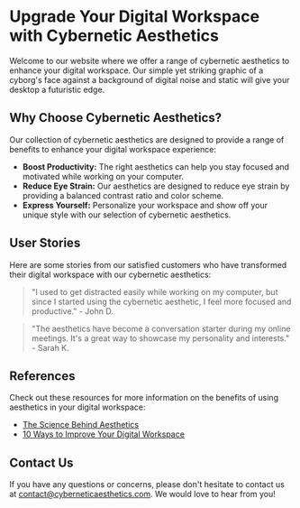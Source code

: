 <!--font:Alegreya-->

# Upgrade Your Digital Workspace with Cybernetic Aesthetics

Welcome to our website where we offer a range of cybernetic aesthetics to enhance your digital workspace. Our simple yet striking graphic of a cyborg's face against a background of digital noise and static will give your desktop a futuristic edge.

## Why Choose Cybernetic Aesthetics?

Our collection of cybernetic aesthetics are designed to provide a range of benefits to enhance your digital workspace experience:

- **Boost Productivity:** The right aesthetics can help you stay focused and motivated while working on your computer.
- **Reduce Eye Strain:** Our aesthetics are designed to reduce eye strain by providing a balanced contrast ratio and color scheme.
- **Express Yourself:** Personalize your workspace and show off your unique style with our selection of cybernetic aesthetics.

## User Stories

Here are some stories from our satisfied customers who have transformed their digital workspace with our cybernetic aesthetics:

> "I used to get distracted easily while working on my computer, but since I started using the cybernetic aesthetic, I feel more focused and productive." - John D.

> "The aesthetics have become a conversation starter during my online meetings. It's a great way to showcase my personality and interests." - Sarah K.

## References

Check out these resources for more information on the benefits of using aesthetics in your digital workspace:

- [The Science Behind Aesthetics](#)
- [10 Ways to Improve Your Digital Workspace](#)

## Contact Us

If you have any questions or concerns, please don't hesitate to contact us at [contact@cyberneticaesthetics.com](mailto:contact@cyberneticaesthetics.com). We would love to hear from you!

<!--

Write me content for website with wallpaper which alt text is:

"A wallpaper with a simple graphic of a cyborg's face, against a background of digital noise and static."

The name/title of the page should not be 1:1 copy of the alt text but rather a real content of the website which is using this wallpaper.

- Use markdown format 
- Start with heading
- Heading should be short and concise
- The content should look like a real website 
- The website should not be about the wallpaper, wallpaper is just a related background
- Heading should be contain work "wallpaper" or "background"
- Include real sections like references, contact, user stories, etc. use things relevant to the page purpose.
- Feel free to use structure like headings, bullets, numbering, blockquotes, paragraphs, horizontal lines, etc.
- You can use formatting like bold or _italic_
- You can include UTF-8 emojis
- Links should be only #hash anchors (and you can refer to the document itself)
- Do not include images


---


# Enhance Your Digital Workspace with Cybernetic Wallpapers

Upgrade your digital workspace with our collection of cybernetic wallpapers. Our simple yet striking wallpaper featuring a graphic of a cyborg's face against a background of digital noise and static will give your desktop a futuristic edge. 

## Why Choose Cybernetic Wallpapers?

Our wallpapers are not just about aesthetics, they also provide a range of benefits to enhance your digital workspace experience:

- **Boost Productivity:** The right wallpaper can help you stay focused and motivated while working on your computer.
- **Reduce Eye Strain:** Our wallpapers are designed to reduce eye strain by providing a balanced contrast ratio and color scheme.
- **Express Yourself:** Personalize your workspace and show off your unique style with our selection of cybernetic wallpapers.

## User Stories

Here are some stories from our satisfied customers who have transformed their digital workspace with our cybernetic wallpapers:

> "I used to get distracted easily while working on my computer, but since I started using the cybernetic wallpaper, I feel more focused and productive." - John D.

> "The wallpaper has become a conversation starter during my online meetings. It's a great way to showcase my personality and interests." - Sarah K.

## References

Check out these resources for more information on the benefits of using wallpapers in your digital workspace:

- [The Science Behind Wallpaper](#)
- [10 Ways to Improve Your Digital Workspace](#)

## Contact Us

If you have any questions or concerns, please don't hesitate to contact us at [contact@cyberneticwallpapers.com](mailto:contact@cyberneticwallpapers.com). We would love to hear from you!


---


Heading should not include word "wallpaper". The website should not be about the wallpaper itself, wallpaper is just a related background, rewrite whole content.


---


# Upgrade Your Digital Workspace with Cybernetic Aesthetics

Welcome to our website where we offer a range of cybernetic aesthetics to enhance your digital workspace. Our simple yet striking graphic of a cyborg's face against a background of digital noise and static will give your desktop a futuristic edge.

## Why Choose Cybernetic Aesthetics?

Our collection of cybernetic aesthetics are designed to provide a range of benefits to enhance your digital workspace experience:

- **Boost Productivity:** The right aesthetics can help you stay focused and motivated while working on your computer.
- **Reduce Eye Strain:** Our aesthetics are designed to reduce eye strain by providing a balanced contrast ratio and color scheme.
- **Express Yourself:** Personalize your workspace and show off your unique style with our selection of cybernetic aesthetics.

## User Stories

Here are some stories from our satisfied customers who have transformed their digital workspace with our cybernetic aesthetics:

> "I used to get distracted easily while working on my computer, but since I started using the cybernetic aesthetic, I feel more focused and productive." - John D.

> "The aesthetics have become a conversation starter during my online meetings. It's a great way to showcase my personality and interests." - Sarah K.

## References

Check out these resources for more information on the benefits of using aesthetics in your digital workspace:

- [The Science Behind Aesthetics](#)
- [10 Ways to Improve Your Digital Workspace](#)

## Contact Us

If you have any questions or concerns, please don't hesitate to contact us at [contact@cyberneticaesthetics.com](mailto:contact@cyberneticaesthetics.com). We would love to hear from you!

-->
